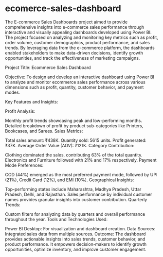 # ecomerce-sales-dashboard
The E-commerce Sales Dashboards project aimed to provide comprehensive insights into e-commerce sales performance through interactive and visually appealing dashboards developed using Power BI. The project focused on analyzing and monitoring key metrics such as profit, order volume, customer demographics, product performance, and sales trends. By leveraging data from the e-commerce platform, the dashboards enabled stakeholders to make data-driven decisions, identify growth opportunities, and track the effectiveness of marketing campaigns.

Project Title: Ecommerce Sales Dashboard

Objective:
To design and develop an interactive dashboard using Power BI to analyze and monitor ecommerce sales performance across various dimensions such as profit, quantity, customer behavior, and payment modes.

Key Features and Insights:

Profit Analysis:

Monthly profit trends showcasing peak and low-performing months.
Detailed breakdown of profit by product sub-categories like Printers, Bookcases, and Sarees.
Sales Metrics:

Total sales amount: ₹438K.
Quantity sold: 5615 units.
Profit generated: ₹37K.
Average Order Value (AOV): ₹121K.
Category Contribution:

Clothing dominated the sales, contributing 63% of the total quantity.
Electronics and Furniture followed with 21% and 17% respectively.
Payment Mode Preferences:

COD (44%) emerged as the most preferred payment mode, followed by UPI (21%), Credit Card (12%), and EMI (10%).
Geographical Insights:

Top-performing states include Maharashtra, Madhya Pradesh, Uttar Pradesh, Delhi, and Rajasthan.
Sales performance by individual customer names provides granular insights into customer contribution.
Quarterly Trends:

Custom filters for analyzing data by quarters and overall performance throughout the year.
Tools and Technologies Used:

Power BI Desktop: For visualization and dashboard creation.
Data Sources: Integrated sales data from multiple sources.
Outcome:
The dashboard provides actionable insights into sales trends, customer behavior, and product performance. It empowers decision-makers to identify growth opportunities, optimize inventory, and improve customer engagement.
